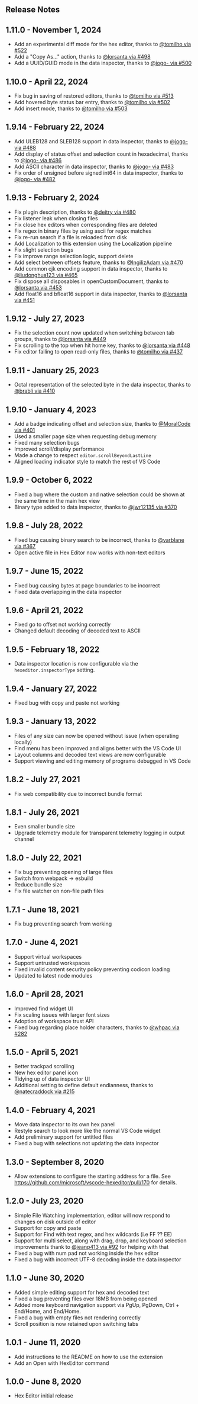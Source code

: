 ## Release Notes

## 1.11.0 - November 1, 2024

- Add an experimental diff mode for the hex editor, thanks to [@tomilho via #522](https://github.com/microsoft/vscode-hexeditor/pull/522)
- Add a "Copy As..." action, thanks to [@lorsanta via #498](https://github.com/microsoft/vscode-hexeditor/pull/498)
- Add a UUID/GUID mode in the data inspector, thanks to [@jogo- via #500](https://github.com/microsoft/vscode-hexeditor/pull/500)

## 1.10.0 - April 22, 2024

- Fix bug in saving of restored editors, thanks to [@tomilho via #513](https://github.com/microsoft/vscode-hexeditor/pull/513)
- Add hovered byte status bar entry, thanks to [@tomilho via #502](https://github.com/microsoft/vscode-hexeditor/pull/502)
- Add insert mode, thanks to [@tomilho via #503](https://github.com/microsoft/vscode-hexeditor/pull/503)

## 1.9.14 - February 22, 2024
- Add ULEB128 and SLEB128 support in data inspector, thanks to [@jogo- via #488](https://github.com/microsoft/vscode-hexeditor/pull/488)
- Add display of status offset and selection count in hexadecimal, thanks to [@jogo- via #486](https://github.com/microsoft/vscode-hexeditor/pull/486)
- Add ASCII character in data inspector, thanks to [@jogo- via #483](https://github.com/microsoft/vscode-hexeditor/pull/483)
- Fix order of unsigned before signed int64 in data inspector, thanks to [@jogo- via #482](https://github.com/microsoft/vscode-hexeditor/pull/482)

## 1.9.13 - February 2, 2024
- Fix plugin description, thanks to [@deitry via #480](https://github.com/microsoft/vscode-hexeditor/pull/480)
- Fix listener leak when closing files
- Fix close hex editors when corresponding files are deleted
- Fix regex in binary files by using ascii for regex matches
- Fix re-run search if a file is reloaded from disk
- Add Localization to this extension using the Localization pipeline
- Fix slight selection bugs
- Fix improve range selection logic, support delete
- Add select between offsets feature, thanks to [@IngilizAdam via #470](https://github.com/microsoft/vscode-hexeditor/pull/470)
- Add common cjk encoding support in data inspector, thanks to [@liudonghua123 via #465](https://github.com/microsoft/vscode-hexeditor/pull/465)
- Fix dispose all disposables in openCustomDocument, thanks to [@lorsanta via #453](https://github.com/microsoft/vscode-hexeditor/pull/453)
- Add float16 and bfloat16 support in data inspector, thanks to [@lorsanta via #451](https://github.com/microsoft/vscode-hexeditor/pull/451)

## 1.9.12 - July 27, 2023
- Fix the selection count now updated when switching between tab groups, thanks to [@lorsanta via #449](https://github.com/microsoft/vscode-hexeditor/pull/449)
- Fix scrolling to the top when hit home key, thanks to [@lorsanta via #448](https://github.com/microsoft/vscode-hexeditor/pull/448)
- Fix editor failing to open read-only files, thanks to [@tomilho via #437](https://github.com/microsoft/vscode-hexeditor/pull/437)

## 1.9.11 - January 25, 2023
- Octal representation of the selected byte in the data inspector, thanks to [@brabli via #410](https://github.com/microsoft/vscode-hexeditor/pull/410)

## 1.9.10 - January 4, 2023
- Add a badge indicating offset and selection size, thanks to [@MoralCode via #401](https://github.com/microsoft/vscode-hexeditor/pull/401)
- Used a smaller page size when requesting debug memory
- Fixed many selection bugs
- Improved scroll/display performance
- Made a change to respect `editor.scrollBeyondLastLine`
- Aligned loading indicator style to match the rest of VS Code

## 1.9.9 - October 6, 2022
- Fixed a bug where the custom and native selection could be shown at the same time in the main hex view
- Binary type added to data inspector, thanks to [@jwr12135 via #370](https://github.com/microsoft/vscode-hexeditor/pull/370)

## 1.9.8 - July 28, 2022
- Fixed bug causing binary search to be incorrect, thanks to [@varblane via #367](https://github.com/microsoft/vscode-hexeditor/pull/367)
- Open active file in Hex Editor now works with non-text editors

## 1.9.7 - June 15, 2022
- Fixed bug causing bytes at page boundaries to be incorrect
- Fixed data overlapping in the data inspector

## 1.9.6 - April 21, 2022
- Fixed go to offset not working correctly
- Changed default decoding of decoded text to ASCII

## 1.9.5 - February 18, 2022
- Data inspector location is now configurable via the `hexeditor.inspectorType` setting.

## 1.9.4 - January 27, 2022
- Fixed bug with copy and paste not working

## 1.9.3 - January 13, 2022
- Files of any size can now be opened without issue (when operating locally)
- Find menu has been improved and aligns better with the VS Code UI
- Layout columns and decoded text views are now configurable
- Support viewing and editing memory of programs debugged in VS Code

## 1.8.2 - July 27, 2021
- Fix web compatibility due to incorrect bundle format

## 1.8.1 - July 26, 2021
- Even smaller bundle size
- Upgrade telemetry module for transparent telemetry logging in output channel

## 1.8.0 - July 22, 2021
- Fix bug preventing opening of large files
- Switch from webpack -> esbuild
- Reduce bundle size
- Fix file watcher on non-file path files

## 1.7.1 - June 18, 2021
- Fix bug preventing search from working

## 1.7.0 - June 4, 2021
- Support virtual workspaces
- Support untrusted workspaces
- Fixed invalid content security policy preventing codicon loading
- Updated to latest node modules

## 1.6.0 - April 28, 2021
- Improved find widget UI
- Fix scaling issues with larger font sizes
- Adoption of workspace trust API
- Fixed bug regarding place holder characters, thanks to [@whpac via #282](https://github.com/microsoft/vscode-hexeditor/pull/282)

## 1.5.0 - April 5, 2021
- Better trackpad scrolling
- New hex editor panel icon
- Tidying up of data inspector UI
- Additional setting to define default endianness, thanks to [@natecraddock via #215](https://github.com/microsoft/vscode-hexeditor/pull/215)

## 1.4.0 - February 4, 2021
- Move data inspector to its own hex panel
- Restyle search to look more like the normal VS Code widget
- Add preliminary support for untitled files
- Fixed a bug with selections not updating the data inspector

## 1.3.0 - September 8, 2020
- Allow extensions to configure the starting address for a file. See https://github.com/microsoft/vscode-hexeditor/pull/170 for details.

## 1.2.0 - July 23, 2020
- Simple File Watching implementation, editor will now respond to changes on disk outside of editor
- Support for copy and paste
- Support for Find with text regex, and hex wildcards (i.e FF ?? EE)
- Support for multi select, along with drag, drop, and keyboard selection improvements thank to [@jeanp413 via #92](https://github.com/microsoft/vscode-hexeditor/pull/92) for helping with that
- Fixed a bug with num pad not working inside the hex editor
- Fixed a bug with incorrect UTF-8 decoding inside the data inspector

## 1.1.0 - June 30, 2020
- Added simple editing support for hex and decoded text
- Fixed a bug preventing files over 18MB from being opened
- Added more keyboard navigation support via PgUp, PgDown, Ctrl + End/Home, and End/Home.
- Fixed a bug with empty files not rendering correctly
- Scroll position is now retained upon switching tabs

## 1.0.1 - June 11, 2020
- Add instructions to the README on how to use the extension
- Add an Open with HexEditor command

## 1.0.0 - June 8, 2020
- Hex Editor initial release
